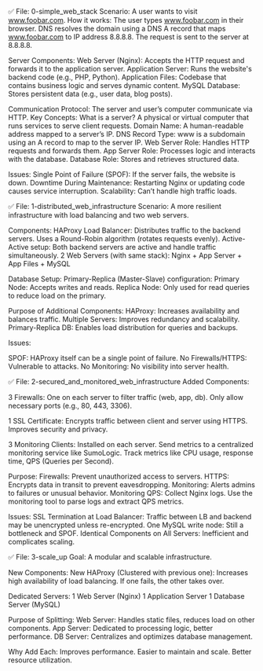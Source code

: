 ✅ File: 0-simple_web_stack
Scenario:
A user wants to visit www.foobar.com.
How it works:
The user types www.foobar.com in their browser.
DNS resolves the domain using a DNS A record that maps www.foobar.com to IP address 8.8.8.8.
The request is sent to the server at 8.8.8.8.

Server Components:
Web Server (Nginx): Accepts the HTTP request and forwards it to the application server.
Application Server: Runs the website's backend code (e.g., PHP, Python).
Application Files: Codebase that contains business logic and serves dynamic content.
MySQL Database: Stores persistent data (e.g., user data, blog posts).

Communication Protocol: The server and user’s computer communicate via HTTP.
Key Concepts:
What is a server? A physical or virtual computer that runs services to serve client requests.
Domain Name: A human-readable address mapped to a server’s IP.
DNS Record Type: www is a subdomain using an A record to map to the server IP.
Web Server Role: Handles HTTP requests and forwards them.
App Server Role: Processes logic and interacts with the database.
Database Role: Stores and retrieves structured data.

Issues:
Single Point of Failure (SPOF): If the server fails, the website is down.
Downtime During Maintenance: Restarting Nginx or updating code causes service interruption.
Scalability: Can’t handle high traffic loads.

✅ File: 1-distributed_web_infrastructure
Scenario:
A more resilient infrastructure with load balancing and two web servers.

Components:
HAProxy Load Balancer: Distributes traffic to the backend servers. Uses a Round-Robin algorithm (rotates requests evenly).
Active-Active setup: Both backend servers are active and handle traffic simultaneously.
2 Web Servers (with same stack): Nginx + App Server + App Files + MySQL

Database Setup:
Primary-Replica (Master-Slave) configuration:
Primary Node: Accepts writes and reads.
Replica Node: Only used for read queries to reduce load on the primary.

Purpose of Additional Components:
HAProxy: Increases availability and balances traffic.
Multiple Servers: Improves redundancy and scalability.
Primary-Replica DB: Enables load distribution for queries and backups.

Issues:

SPOF: HAProxy itself can be a single point of failure.
No Firewalls/HTTPS: Vulnerable to attacks.
No Monitoring: No visibility into server health.

✅ File: 2-secured_and_monitored_web_infrastructure
Added Components:

3 Firewalls:
One on each server to filter traffic (web, app, db).
Only allow necessary ports (e.g., 80, 443, 3306).

1 SSL Certificate:
Encrypts traffic between client and server using HTTPS.
Improves security and privacy.

3 Monitoring Clients:
Installed on each server.
Send metrics to a centralized monitoring service like SumoLogic.
Track metrics like CPU usage, response time, QPS (Queries per Second).

Purpose:
Firewalls: Prevent unauthorized access to servers.
HTTPS: Encrypts data in transit to prevent eavesdropping.
Monitoring: Alerts admins to failures or unusual behavior.
Monitoring QPS: Collect Nginx logs.
Use the monitoring tool to parse logs and extract QPS metrics.

Issues:
SSL Termination at Load Balancer:
Traffic between LB and backend may be unencrypted unless re-encrypted.
One MySQL write node: Still a bottleneck and SPOF.
Identical Components on All Servers: Inefficient and complicates scaling.

✅ File: 3-scale_up
Goal:
A modular and scalable infrastructure.

New Components:
New HAProxy (Clustered with previous one): Increases high availability of load balancing. If one fails, the other takes over.

Dedicated Servers:
1 Web Server (Nginx)
1 Application Server
1 Database Server (MySQL)

Purpose of Splitting:
Web Server: Handles static files, reduces load on other components.
App Server: Dedicated to processing logic, better performance.
DB Server: Centralizes and optimizes database management.

Why Add Each:
Improves performance.
Easier to maintain and scale.
Better resource utilization.


